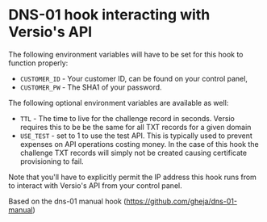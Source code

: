 # DNS-01 hook interacting with Versio's API

The following environment variables will have to be set for this hook to
function properly:
* `CUSTOMER_ID` - Your customer ID, can be found on your control panel,
* `CUSTOMER_PW` - The SHA1 of your password.

The following optional environment variables are available as well:
* `TTL`      - The time to live for the challenge record in seconds. Versio
               requires this to be be the same for all TXT records for a given
               domain
* `USE_TEST` - set to 1 to use the test API. This is typically used to prevent
               expenses on API operations costing money. In the case of this
               hook the challenge TXT records will simply not be created
               causing certificate provisioning to fail.

Note that you'll have to explicitly permit the IP address this hook runs from
to interact with Versio's API from your control panel.

Based on the dns-01 manual hook (https://github.com/gheja/dns-01-manual)
